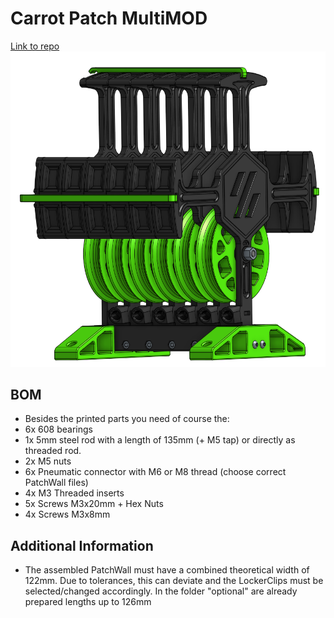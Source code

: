 
# Carrot Patch MultiMOD
[Link to repo](https://github.com/kolbenhans/EnragedRabbitProject)
![Carrot_Patch_MultiMOD Assembly](images/CAD_look.png)

## BOM
- Besides the printed parts you need of course the:
- 6x 608 bearings
- 1x 5mm steel rod with a length of 135mm (+ M5 tap) or directly as threaded rod.
- 2x M5 nuts
- 6x Pneumatic connector with M6 or M8 thread (choose correct PatchWall files)
- 4x M3 Threaded inserts
- 5x Screws M3x20mm + Hex Nuts
- 4x Screws M3x8mm 

## Additional Information
- The assembled PatchWall must have a combined theoretical width of 122mm. Due to tolerances, this can deviate and the LockerClips must be selected/changed accordingly. In the folder "optional" are already prepared lengths up to 126mm
